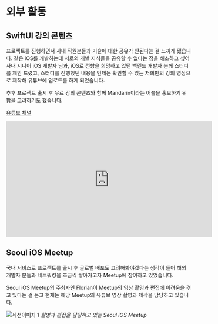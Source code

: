 # 외부 활동

## SwiftUI 강의 콘텐츠
프로젝트를 진행하면서 사내 직원분들과 기술에 대한 공유가 안된다는 걸 느끼게 됐습니다.
같은 iOS를 개발하는데 서로의 개발 지식들을 공유할 수 없다는 점을 해소하고 싶어 
사내 시니어 iOS 개발자 님과, iOS로 전향을 희망하고 있던 백엔드 개발자 분께 스터디를 제안 드렸고, 
스터디를 진행했던 내용을 언제든 확인할 수 있는 저희만의 강의 영상으로 제작해 유튜브에 
업로드를 하게 되었습니다.

추후 프로젝트 출시 후 무료 강의 콘텐츠와 함께 Mandarin이라는 어플을 홍보하기 위함을 고려하기도 했습니다.

[유튜브 채널](https://www.youtube.com/channel/UCDu6yjwSyDRePL-4yDBnv0Q)

<iframe width="560" height="315" src="https://www.youtube.com/embed/Pb0zrMN5gl0?si=jtfKCE8tWNAssWhZ" title="YouTube video player" frameborder="0" allow="accelerometer; autoplay; clipboard-write; encrypted-media; gyroscope; picture-in-picture; web-share" allowfullscreen></iframe>


## Seoul iOS Meetup

국내 서비스로 프로젝트를 출시 후 글로벌 배포도 고려해봐야겠다는 생각이 들어
해외 개발자 분들과 네트워킹을 조금씩 쌓아가고자 Meetup에 참여하고 있었습니다.

Seoul iOS Meetup의 주최자인 Florian이 Meetup의 영상 촬영과 편집에 어려움을 겪고 있다는 걸
듣고 현재는 해당 Meetup의 유튜브 영상 촬영과 제작을 담당하고 있습니다.

![세션이미지 1](https://github.com/woozoobro/About_Mandarin/assets/99154211/4c6f3a83-b650-43f2-8821-a166e6451366)
*촬영과 편집을 담당하고 있는 Seoul iOS Meetup*
